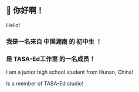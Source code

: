 ## 👋 你好啊！
Hello!

### 我是一名来自 中国湖南 的 初中生 ！

### 是 TASA-Ed工作室 的一名成员！

I am a junior high school student from Hunan, China!

Is a member of TASA-Ed studio!
